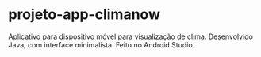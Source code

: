 # projeto-app-climanow
Aplicativo para dispositivo móvel para visualização de clima. Desenvolvido Java, com interface minimalista. Feito no Android Studio.
